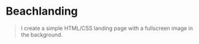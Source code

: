 # Beachlanding

> I create a simple HTML/CSS landing page with a            fullscreen image in the background.